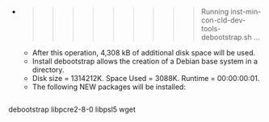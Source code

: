 * >>>>>>>>> Running inst-min-con-cld-dev-tools-debootstrap.sh ...
  * After this operation, 4,308 kB of additional disk space will be used.
  * Install debootstrap allows the creation of a Debian base system in a directory.
  * Disk size = 1314212K. Space Used = 3088K. Runtime = 00:00:00:01.
  * The following NEW packages will be installed:
  ```bash
debootstrap libpcre2-8-0 libpsl5 wget
  ```
